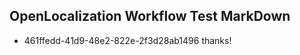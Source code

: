 ## OpenLocalization Workflow Test MarkDown
* 461ffedd-41d9-48e2-822e-2f3d28ab1496 thanks!

<!--HONumber=Jul16_HO4-->


